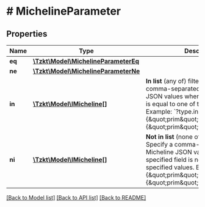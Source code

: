 # # MichelineParameter

## Properties

Name | Type | Description | Notes
------------ | ------------- | ------------- | -------------
**eq** | [**\Tzkt\Model\MichelineParameterEq**](MichelineParameterEq.md) |  | [optional]
**ne** | [**\Tzkt\Model\MichelineParameterNe**](MichelineParameterNe.md) |  | [optional]
**in** | [**\Tzkt\Model\IMicheline[]**](IMicheline.md) | **In list** (any of) filter mode. \\ Specify a comma-separated list of Micheline JSON values where the specified field is equal to one of the specified values.  Example: &#x60;?type.in&#x3D;{\&quot;prim\&quot;:\&quot;string\&quot;},{\&quot;prim\&quot;:\&quot;nat\&quot;}&#x60;. | [optional]
**ni** | [**\Tzkt\Model\IMicheline[]**](IMicheline.md) | **Not in list** (none of) filter mode. \\ Specify a comma-separated list of Micheline JSON values where the specified field is not equal to all the specified values.  Example: &#x60;?type.ni&#x3D;{\&quot;prim\&quot;:\&quot;string\&quot;},{\&quot;prim\&quot;:\&quot;nat\&quot;}&#x60;. | [optional]

[[Back to Model list]](../../README.md#models) [[Back to API list]](../../README.md#endpoints) [[Back to README]](../../README.md)
